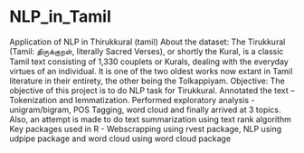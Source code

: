 # NLP_in_Tamil
Application of NLP in Thirukkural (tamil)
About the dataset: The Tirukkural (Tamil: திருக்குறள், literally Sacred Verses), or shortly the Kural, is a classic Tamil text consisting of 1,330 couplets or Kurals, dealing with the everyday virtues of an individual. It is one of the two oldest works now extant in Tamil literature in their entirety, the other being the Tolkappiyam.
Objective: The objective of this project is to do NLP task for Tirukkural. Annotated the text – Tokenization and lemmatization. Performed exploratory analysis - unigram/bigram, POS Tagging, word cloud and finally arrived at 3 topics. Also, an attempt is made to do text summarization using text rank algorithm
Key packages used in R - Webscrapping using rvest package, NLP using udpipe package and word cloud using word cloud package 
